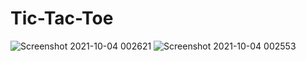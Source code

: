 # Tic-Tac-Toe

![Screenshot 2021-10-04 002621](https://user-images.githubusercontent.com/59009782/135767199-5ddda812-f993-47c9-8f62-bf22bf92ecfa.png)
![Screenshot 2021-10-04 002553](https://user-images.githubusercontent.com/59009782/135767200-eb1cc3b2-a946-493c-ad92-15e4e562a763.png)
